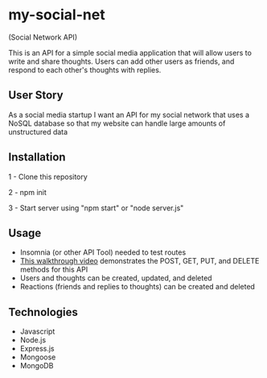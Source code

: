 # my-social-net
(Social Network API)


This is an API for a simple social media application that will allow users to write and share thoughts. Users can add other users as friends, and respond to each other's thoughts with replies.

## User Story
As a social media startup
I want an API for my social network that uses a NoSQL database
so that my website can handle large amounts of unstructured data

## Installation
1 - Clone this repository

2 - npm init

3 - Start server using "npm start" or "node server.js"

## Usage
* Insomnia (or other API Tool) needed to test routes
* [This walkthrough video](https://drive.google.com/file/d/18U32iiDDDEVxai-ExqAzAKx9UkETIvrz/view) demonstrates the POST, GET, PUT, and DELETE methods for this API
* Users and thoughts can be created, updated, and deleted
* Reactions (friends and replies to thoughts) can be created and deleted

## Technologies
* Javascript
* Node.js
* Express.js
* Mongoose
* MongoDB
